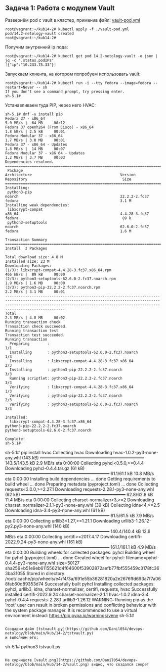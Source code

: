 ## Задача 1: Работа с модулем Vault  

Развернём pod c vault в кластер, применив файл: [vault-pod.yml](https://github.com/Danil054/devops-netology/blob/main/kub/14-2/vault-pod.yml)  
```
root@vagrant:~/kub14-2# kubectl apply -f ./vault-pod.yml
pod/14.2-netology-vault created
root@vagrant:~/kub14-2#

```

Получим внутренний ip пода:  
```
root@vagrant:~/kub14-2# kubectl get pod 14.2-netology-vault -o json | jq -c '.status.podIPs'
[{"ip":"10.233.75.33"}]
```

Запускаем клиента, на котором попробуем использовать vault:  
```
root@vagrant:~/kub14-2# kubectl run -i --tty fedora --image=fedora --restart=Never -- sh
If you don't see a command prompt, try pressing enter.
sh-5.1#
```

Устанавливаем туда PIP, через него HVAC:  
```
sh-5.1# dnf -y install pip
Fedora 37 - x86_64                                                                                                                                                                                           5.0 MB/s |  64 MB     00:12
Fedora 37 openh264 (From Cisco) - x86_64                                                                                                                                                                     1.8 kB/s | 2.5 kB     00:01
Fedora Modular 37 - x86_64                                                                                                                                                                                   1.7 MB/s | 3.0 MB     00:01
Fedora 37 - x86_64 - Updates                                                                                                                                                                                 1.8 MB/s |  14 MB     00:07
Fedora Modular 37 - x86_64 - Updates                                                                                                                                                                         1.2 MB/s | 3.7 MB     00:03
Dependencies resolved.
=============================================================================================================================================================================================================================================
 Package                                                         Architecture                                        Version                                                       Repository                                           Size
=============================================================================================================================================================================================================================================
Installing:
 python3-pip                                                     noarch                                              22.2.2-2.fc37                                                 fedora                                              3.1 M
Installing weak dependencies:
 libxcrypt-compat                                                x86_64                                              4.4.28-3.fc37                                                 fedora                                               89 k
 python3-setuptools                                              noarch                                              62.6.0-2.fc37                                                 fedora                                              1.6 M

Transaction Summary
=============================================================================================================================================================================================================================================
Install  3 Packages

Total download size: 4.8 M
Installed size: 23 M
Downloading Packages:
(1/3): libxcrypt-compat-4.4.28-3.fc37.x86_64.rpm                                                                                                                                                             466 kB/s |  89 kB     00:00
(2/3): python3-setuptools-62.6.0-2.fc37.noarch.rpm                                                                                                                                                           1.9 MB/s | 1.6 MB     00:00
(3/3): python3-pip-22.2.2-2.fc37.noarch.rpm                                                                                                                                                                  2.2 MB/s | 3.1 MB     00:01
---------------------------------------------------------------------------------------------------------------------------------------------------------------------------------------------------------------------------------------------
Total                                                                                                                                                                                                        2.3 MB/s | 4.8 MB     00:02
Running transaction check
Transaction check succeeded.
Running transaction test
Transaction test succeeded.
Running transaction
  Preparing        :                                                                                                                                                                                                                     1/1
  Installing       : python3-setuptools-62.6.0-2.fc37.noarch                                                                                                                                                                             1/3
  Installing       : libxcrypt-compat-4.4.28-3.fc37.x86_64                                                                                                                                                                               2/3
  Installing       : python3-pip-22.2.2-2.fc37.noarch                                                                                                                                                                                    3/3
  Running scriptlet: python3-pip-22.2.2-2.fc37.noarch                                                                                                                                                                                    3/3
  Verifying        : libxcrypt-compat-4.4.28-3.fc37.x86_64                                                                                                                                                                               1/3
  Verifying        : python3-pip-22.2.2-2.fc37.noarch                                                                                                                                                                                    2/3
  Verifying        : python3-setuptools-62.6.0-2.fc37.noarch                                                                                                                                                                             3/3

Installed:
  libxcrypt-compat-4.4.28-3.fc37.x86_64                                          python3-pip-22.2.2-2.fc37.noarch                                          python3-setuptools-62.6.0-2.fc37.noarch

Complete!
sh-5.1#
```
sh-5.1# pip install hvac
Collecting hvac
  Downloading hvac-1.0.2-py3-none-any.whl (143 kB)
     ━━━━━━━━━━━━━━━━━━━━━━━━━━━━━━━━━━━━━━━━ 143.5/143.5 kB 2.9 MB/s eta 0:00:00
Collecting pyhcl<0.5.0,>=0.4.4
  Downloading pyhcl-0.4.4.tar.gz (61 kB)
     ━━━━━━━━━━━━━━━━━━━━━━━━━━━━━━━━━━━━━━━━ 61.1/61.1 kB 10.8 MB/s eta 0:00:00
  Installing build dependencies ... done
  Getting requirements to build wheel ... done
  Preparing metadata (pyproject.toml) ... done
Collecting requests<3.0.0,>=2.27.1
  Downloading requests-2.28.1-py3-none-any.whl (62 kB)
     ━━━━━━━━━━━━━━━━━━━━━━━━━━━━━━━━━━━━━━━━ 62.8/62.8 kB 11.4 MB/s eta 0:00:00
Collecting charset-normalizer<3,>=2
  Downloading charset_normalizer-2.1.1-py3-none-any.whl (39 kB)
Collecting idna<4,>=2.5
  Downloading idna-3.4-py3-none-any.whl (61 kB)
     ━━━━━━━━━━━━━━━━━━━━━━━━━━━━━━━━━━━━━━━━ 61.5/61.5 kB 7.9 MB/s eta 0:00:00
Collecting urllib3<1.27,>=1.21.1
  Downloading urllib3-1.26.12-py2.py3-none-any.whl (140 kB)
     ━━━━━━━━━━━━━━━━━━━━━━━━━━━━━━━━━━━━━━━━ 140.4/140.4 kB 12.9 MB/s eta 0:00:00
Collecting certifi>=2017.4.17
  Downloading certifi-2022.9.24-py3-none-any.whl (161 kB)
     ━━━━━━━━━━━━━━━━━━━━━━━━━━━━━━━━━━━━━━━━ 161.1/161.1 kB 4.9 MB/s eta 0:00:00
Building wheels for collected packages: pyhcl
  Building wheel for pyhcl (pyproject.toml) ... done
  Created wheel for pyhcl: filename=pyhcl-0.4.4-py3-none-any.whl size=50127 sha256=b51e9eb61155621d4f64600f53902872aefb77fbf555459c3178fc363ba31055
  Stored in directory: /root/.cache/pip/wheels/e4/f4/3a/691e55b36281820a2e2676ffd693a7f7a068fab60d89353d74
Successfully built pyhcl
Installing collected packages: pyhcl, urllib3, idna, charset-normalizer, certifi, requests, hvac
Successfully installed certifi-2022.9.24 charset-normalizer-2.1.1 hvac-1.0.2 idna-3.4 pyhcl-0.4.4 requests-2.28.1 urllib3-1.26.12
WARNING: Running pip as the 'root' user can result in broken permissions and conflicting behaviour with the system package manager. It is recommended to use a virtual environment instead: https://pip.pypa.io/warnings/venv
sh-5.1#
```

Создадим файл [tstvault.py](https://github.com/Danil054/devops-netology/blob/main/kub/14-2/tstvault.py)  
и выполним его:  
```
sh-5.1# python3 tstvault.py
```

На скриншоте [vault.png](https://github.com/Danil054/devops-netology/blob/main/kub/14-2/vault.png) видно, что создался секрет  

